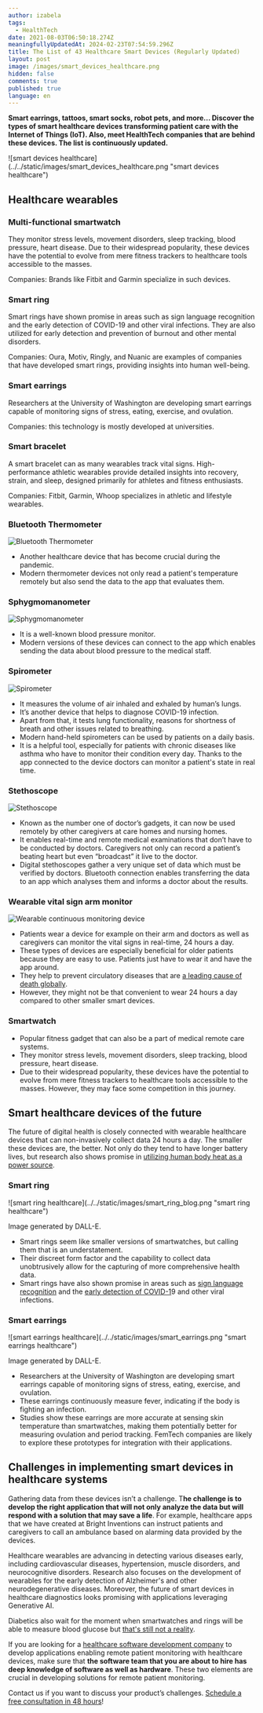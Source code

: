 ```yaml
---
author: izabela
tags:
  - HealthTech
date: 2021-08-03T06:50:18.274Z
meaningfullyUpdatedAt: 2024-02-23T07:54:59.296Z
title: The List of 43 Healthcare Smart Devices (Regularly Updated)
layout: post
image: /images/smart_devices_healthcare.png
hidden: false
comments: true
published: true
language: en
---
```

**Smart earrings, tattoos, smart socks, robot pets, and more... Discover the types of smart healthcare devices transforming patient care with the Internet of Things (IoT). Also, meet HealthTech companies that are behind these devices. The list is continuously updated.**

<div className="image">![smart devices healthcare](../../static/images/smart_devices_healthcare.png "smart devices healthcare")</div>

## Healthcare wearables

### Multi-functional smartwatch

They monitor stress levels, movement disorders, sleep tracking, blood pressure, heart disease.
Due to their widespread popularity, these devices have the potential to evolve from mere fitness trackers to healthcare tools accessible to the masses.

Companies: Brands like Fitbit and Garmin specialize in such devices.

### Smart ring

Smart rings have shown promise in areas such as sign language recognition and the early detection of COVID-19 and other viral infections. They are also utilized for early detection and prevention of burnout and other mental disorders. 

Companies: Oura, Motiv, Ringly, and Nuanic are examples of companies that have developed smart rings, providing insights into human well-being.

### Smart earrings

Researchers at the University of Washington are developing smart earrings capable of monitoring signs of stress, eating, exercise, and ovulation.

Companies: this technology is mostly developed at universities.

### Smart bracelet

A smart bracelet can as many wearables track vital signs. High-performance athletic wearables provide detailed insights into recovery, strain, and sleep, designed primarily for athletes and fitness enthusiasts. 

Companies: Fitbit, Garmin, Whoop specializes in athletic and lifestyle wearables. 





### Bluetooth Thermometer

![Bluetooth Thermometer](../../static/images/blogpost_www_thermometer.png)

* Another healthcare device that has become crucial during the pandemic.
* Modern thermometer devices not only read a patient's temperature remotely but also send the data to the app that evaluates them.

### Sphygmomanometer

![Sphygmomanometer](../../static/images/blogpost_www_sphygmomanometer.png)

* It is a well-known blood pressure monitor.
* Modern versions of these devices can connect to the app which enables sending the data about blood pressure to the medical staff.

### Spirometer

![Spirometer](../../static/images/blogpost_www_spirometer.png)

* It measures the volume of air inhaled and exhaled by human’s lungs.
* It’s another device that helps to diagnose COVID-19 infection. 
* Apart from that, it tests lung functionality, reasons for shortness of breath and other issues related to breathing.
* Modern hand-held spirometers can be used by patients on a daily basis.
* It is a helpful tool, especially for patients with chronic diseases like asthma who have to monitor their condition every day. Thanks to the app connected to the device doctors can monitor a patient's state in real time.

### Stethoscope

![Stethoscope](../../static/images/blogpost_www_stethoscope.png)

* Known as the number one of doctor’s gadgets, it can now be used remotely by other caregivers at care homes and nursing homes. 
* It enables real-time and remote medical examinations that don’t have to be conducted by doctors. Caregivers not only can record a patient’s beating heart but even “broadcast” it live to the doctor.
* Digital stethoscopes gather a very unique set of data which must be verified by doctors. Bluetooth connection enables transferring the data to an app which analyses them and informs a doctor about the results. 

### Wearable vital sign arm monitor

![Wearable continuous monitoring device](../../static/images/blogpost_www_continuous_monitoring_device.png)

* Patients wear a device for example on their arm and doctors as well as caregivers can monitor the vital signs in real-time, 24 hours a day.
* These types of devices are especially beneficial for older patients because they are easy to use. Patients just have to wear it and have the app around.
* They help to prevent circulatory diseases that are [a leading cause of death globally](https://www.who.int/news-room/fact-sheets/detail/cardiovascular-diseases-(cvds)).
* However, they might not be that convenient to wear 24 hours a day compared to other smaller smart devices.

### Smartwatch

* Popular fitness gadget that can also be a part of medical remote care systems.
* They monitor stress levels, movement disorders, sleep tracking, blood pressure, heart disease.
* Due to their widespread popularity, these devices have the potential to evolve from mere fitness trackers to healthcare tools accessible to the masses. However, they may face some competition in this journey.

## Smart healthcare devices of the future

The future of digital health is closely connected with wearable healthcare devices that can non-invasively collect data 24 hours a day. The smaller these devices are, the better. Not only do they tend to have longer battery lives, but research also shows promise in [utilizing human body heat as a power source](https://scitechdaily.com/new-wearable-device-turns-your-body-into-a-biological-battery/).

### Smart ring

<div className="image">![smart ring healthcare](../../static/images/smart_ring_blog.png "smart ring healthcare")</div>

Image generated by DALL-E.

* Smart rings seem like smaller versions of smartwatches, but calling them that is an understatement.
* Their discreet form factor and the capability to collect data unobtrusively allow for the capturing of more comprehensive health data.
* Smart rings have also shown promise in areas such as [sign language recognition](https://dl.acm.org/doi/10.1145/3597638.3614491) and the [early detection of COVID-1](https://www.fiercehealthcare.com/tech/ucsf-launches-study-to-use-wearable-data-from-oura-ring-for-early-covid-19-detection)9 and other viral infections.

### Smart earrings

<div className="image">![smart earrings healthcare](../../static/images/smart_earrings.png "smart earrings healthcare")</div>

Image generated by DALL-E.

* Researchers at the University of Washington are developing smart earrings capable of monitoring signs of stress, eating, exercise, and ovulation.
* These earrings continuously measure fever, indicating if the body is fighting an infection.
* Studies show these earrings are more accurate at sensing skin temperature than smartwatches, making them potentially better for measuring ovulation and period tracking. FemTech companies are likely to explore these prototypes for integration with their applications.

## Challenges in implementing smart devices in healthcare systems

Gathering data from these devices isn’t a challenge. T**he challenge is to develop the right application that will not only analyze the data but will respond with a solution that may save a life**. For example, healthcare apps that we have created at Bright Inventions can instruct patients and caregivers to call an ambulance based on alarming data provided by the devices. 

Healthcare wearables are advancing in detecting various diseases early, including cardiovascular diseases, hypertension, muscle disorders, and neurocognitive disorders. Research also focuses on the development of wearables for the early detection of Alzheimer's and other neurodegenerative diseases​. Moreover, the future of smart devices in healthcare diagnostics looks promising with applications leveraging Generative AI.

Diabetics also wait for the moment when smartwatches and rings will be able to measure blood glucose but [that's still not a reality](https://www.theverge.com/2024/2/21/24079495/smartwatch-smart-ring-blood-glucose-monitoring-diabetes-fda).

If you are looking for a [healthcare software development company](/our-areas/healthcare-software-development/) to develop applications enabling remote patient monitoring with healthcare devices, make sure that **the software team that you are about to hire has deep knowledge of software as well as hardware**. These two elements are crucial in developing solutions for remote patient monitoring.

Contact us if you want to discuss your product’s challenges. [Schedule a free consultation in 48 hours](/start-project/)!